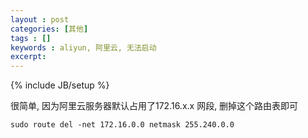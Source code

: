 ```yaml
---
layout : post
categories: [其他]
tags : []
keywords : aliyun, 阿里云, 无法启动
excerpt: 
---
```

{% include JB/setup %}

很简单, 因为阿里云服务器默认占用了172.16.x.x 网段, 删掉这个路由表即可

	sudo route del -net 172.16.0.0 netmask 255.240.0.0


